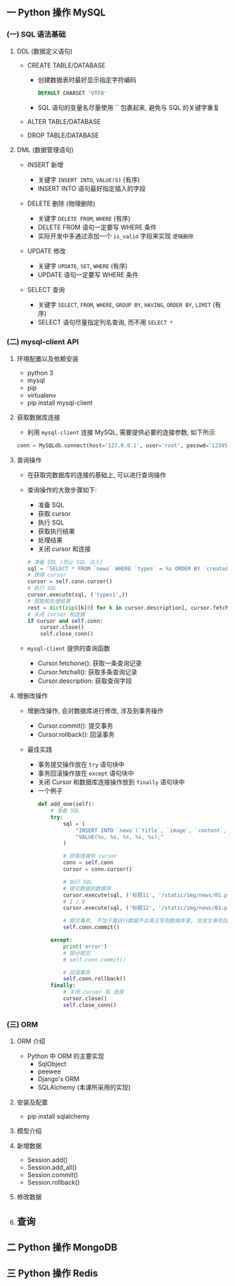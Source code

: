 ## 一 Python 操作 MySQL
### (一) SQL 语法基础
1. DDL (数据定义语句)
    - CREATE TABLE/DATABASE
        - 创建数据表时最好显示指定字符编码
            ```sql
            DEFAULT CHARSET 'UTF8'
            ```
            
        - SQL 语句的变量名尽量使用 `` 包裹起来, 避免与 SQL 的关键字重复
            
    - ALTER TABLE/DATABASE
    
    - DROP TABLE/DATABASE
    
2. DML (数据管理语句)
    - INSERT 新增
        - 关键字 `INSERT INTO`, `VALUE(S)` (有序)
        - INSERT INTO 语句最好指定插入的字段
        
    - DELETE 删除 (物理删除)
        - 关键字 `DELETE FROM`, `WHERE` (有序)
        - DELETE FROM 语句一定要写 WHERE 条件
        - 实际开发中多通过添加一个 `is_valid` 字段来实现 `逻辑删除`
        
    - UPDATE 修改
        - 关键字 `UPDATE`, `SET`, `WHERE` (有序)
        - UPDATE 语句一定要写 WHERE 条件
        
    - SELECT 查询
        - 关键字 `SELECT`, `FROM`, `WHERE`, `GROUP BY`, `HAVING`, `ORDER BY`, `LIMIT` (有序)
        - SELECT 语句尽量指定列名查询, 而不用 `SELECT *`
        
### (二) mysql-client API
1. 环境配置以及依赖安装
    - python 3
    - mysql
    - pip
    - virtualenv
    - pip install mysql-client
    
2. 获取数据库连接
    - 利用 `mysql-client` 连接 MySQL, 需要提供必要的连接参数, 如下所示
    ```python
    conn = MySQLdb.connect(host='127.0.0.1', user='root', passwd='12345', db='news', port=3306, charset='utf8')
    ```

3. 查询操作
    - 在获取完数据库的连接的基础上, 可以进行查询操作
    
    - 查询操作的大致步骤如下:
        - 准备 SQL
        - 获取 cursor
        - 执行 SQL
        - 获取执行结果
        - 处理结果
        - 关闭 cursor 和连接
        ```python
        # 准备 SQL (防止 SQL 注入)
        sql = 'SELECT * FROM `news` WHERE `types` = %s ORDER BY `created_at` DESC;'
        # 获得 cursor
        cursor = self.conn.cursor()
        # 执行 SQL
        cursor.execute(sql, ('types1',))
        # 获取和处理结果
        rest = dict(zip([k[0] for k in cursor.description], cursor.fetchone()))
        # 关闭 cursor 和连接
        if cursor and self.conn:
            cursor.close()
            self.close_conn() 
        ```
    - `mysql-client` 提供的查询函数
        - Cursor.fetchone(): 获取一条查询记录
        - Cursor.fetchall(): 获取多条查询记录
        - Cursor.description: 获取查询字段
        
4. 增删改操作
    - 增删改操作, 会对数据库进行修改, 涉及到事务操作
        - Cursor.commit(): 提交事务
        - Cursor.rollback(): 回滚事务
    
    - 最佳实践 
        - 事务提交操作放在 `try` 语句块中
        - 事务回滚操作放在 `except` 语句块中
        - 关闭 Cursor 和数据库连接操作放到 `finally` 语句块中
        - 一个例子
            ```python
            def add_one(self):
                # 准备 SQL
                try:
                    sql = (
                        "INSERT INTO `news`(`title`, `image`, `content`, `types`, `is_valid`) "
                        "VALUE(%s, %s, %s, %s, %s);"
                    )

                    # 获取连接和 cursor
                    conn = self.conn
                    cursor = conn.cursor()

                    # 执行 SQL
                    # 提交数据到数据库
                    cursor.execute(sql, ('标题11', '/static/img/news/01.png', '新闻内容5', '推荐', 1))
                    # 1 / 0
                    cursor.execute(sql, ('标题12', '/static/img/news/01.png', '新闻内容6', '推荐', 1, 'hello'))

                    # 提交事务, 不加下面这行数据不会真正写到数据库里, 会发生事务回滚
                    self.conn.commit()

                except:
                    print('error')
                    # 部分提交
                    # self.conn.commit()

                    # 回滚事务
                    self.conn.rollback()
                finally:
                    # 关闭 cursor 和 连接
                    cursor.close()
                    self.close_conn()
            ```
            
### (三) ORM
1. ORM 介绍
    - Python 中 ORM 的主要实现
        - SqlObject
        - peewee
        - Django's ORM
        - SQLAlchemy (本课所采用的实现)
        
2. 安装及配置
    - pip install sqlalchemy
    
3. 模型介绍

4. 新增数据
    - Session.add()
    - Session.add_all()
    - Session.commit()
    - Session.rollback()
    
5. 修改数据

6. 查询
    - 
        
    

## 二 Python 操作 MongoDB
## 三 Python 操作 Redis